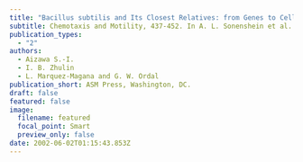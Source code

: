 ```yaml
---
title: "Bacillus subtilis and Its Closest Relatives: from Genes to Cells."
subtitle: Chemotaxis and Motility, 437-452. In A. L. Sonenshein et al. (Ed.)
publication_types:
  - "2"
authors:
  - Aizawa S.-I.
  - I. B. Zhulin
  - L. Marquez-Magana and G. W. Ordal
publication_short: ASM Press, Washington, DC.
draft: false
featured: false
image:
  filename: featured
  focal_point: Smart
  preview_only: false
date: 2002-06-02T01:15:43.853Z
---
```

